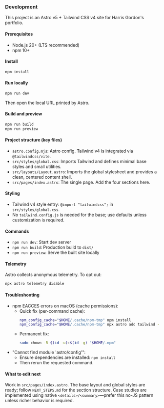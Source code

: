 ### Development

This project is an Astro v5 + Tailwind CSS v4 site for Harris Gordon's portfolio.

#### Prerequisites
- Node.js 20+ (LTS recommended)
- npm 10+

#### Install
```bash
npm install
```

#### Run locally
```bash
npm run dev
```
Then open the local URL printed by Astro.

#### Build and preview
```bash
npm run build
npm run preview
```

#### Project structure (key files)
- `astro.config.mjs`: Astro config. Tailwind v4 is integrated via `@tailwindcss/vite`.
- `src/styles/global.css`: Imports Tailwind and defines minimal base styles and small utilities.
- `src/layouts/Layout.astro`: Imports the global stylesheet and provides a clean, centered content shell.
- `src/pages/index.astro`: The single page. Add the four sections here.

#### Styling
- Tailwind v4 style entry: `@import "tailwindcss";` in `src/styles/global.css`.
- No `tailwind.config.js` is needed for the base; use defaults unless customization is required.

#### Commands
- `npm run dev`: Start dev server
- `npm run build`: Production build to `dist/`
- `npm run preview`: Serve the built site locally

#### Telemetry
Astro collects anonymous telemetry. To opt out:
```bash
npx astro telemetry disable
```

#### Troubleshooting
- npm EACCES errors on macOS (cache permissions):
  - Quick fix (per-command cache):
    ```bash
    npm_config_cache="$HOME/.cache/npm-tmp" npm install
    npm_config_cache="$HOME/.cache/npm-tmp" npx astro add tailwind --yes
    ```
  - Permanent fix:
    ```bash
    sudo chown -R $(id -u):$(id -g) "$HOME/.npm"
    ```
- "Cannot find module 'astro/config'":
  - Ensure dependencies are installed: `npm install`
  - Then rerun the requested command.

#### What to edit next
Work in `src/pages/index.astro`. The base layout and global styles are ready; follow `NEXT_STEPS.md` for the section structure. Case studies are implemented using native `<details>/<summary>`—prefer this no-JS pattern unless richer behavior is required.


